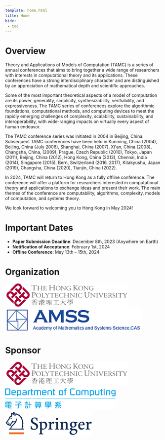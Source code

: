 ```yaml
---
template: home.html
title: Home
hide:
 - toc
---
```


# **Overview**

Theory and Applications of Models of Computation (TAMC) is a series of annual conferences that aims to bring together a wide range of researchers with interests in computational theory and its applications. These conferences have a strong interdisciplinary character and are distinguished by an appreciation of mathematical depth and scientific approaches.
 
Some of the most important theoretical aspects of a model of computation are its power, generality, simplicity, synthesizability, verifiability, and expressiveness. The TAMC series of conferences explore the algorithmic foundations, computational methods, and computing devices to meet the rapidly emerging challenges of complexity, scalability, sustainability, and interoperability, with wide-ranging impacts on virtually every aspect of human endeavor.
 
The TAMC conference series was initiated in 2004 in Beijing, China. Subsequent TAMC conferences have been held in Kunming, China (2004), Beijing, China (July 2006), Shanghai, China (2007), Xi'an, China (2008), Changsha, China, (2009), Prague, Czech Republic (2010), Tokyo, Japan (2011), Beijing, China (2012), Hong Kong, China (2013), Chennai, India (2014), Singapore (2015), Bern, Switzerland (2016, 2017), Kitakyushu, Japan (2019), Changsha, China (2020), Tianjin, China (2022).

In 2024, TAMC will return to Hong Kong as a fully offline conference. The conference will offer a platform for researchers interested in computational theory and applications to exchange ideas and present their work. The main themes of the conference are computability, algorithms, complexity, models of computation, and systems theory.

We look forward to welcoming you to Hong Kong in May 2024!

# **Important Dates**

- **Paper Submission Deadline**: December 8th, 2023 (Anywhere on Earth)
- **Notification of Acceptance**: February 1st, 2024
- **Offline Conference**: May 13th – 15th, 2024

<!-- - **Final Camera Ready Version**: February 1, 2024 -->
<!-- - **Early Registration Deadline**: March 15, 2024 -->

# **Organization**

<img src="./assets/images/polyu.svg" style="width: 400px;margin-right:15px;">
<img src="./assets/images/logo-amss.png" style="height: 77.99px;">

# **Sponsor**
<img src="./assets/images/polyu.svg" style="width: 400px;margin-right:15px;">
<img src="./assets/images/polyu-comp-logo.png" style="height: 77.99px;margin-right:15px;">
<img src="./assets/images/springer-logo.svg" style="height: 77.99px;">
